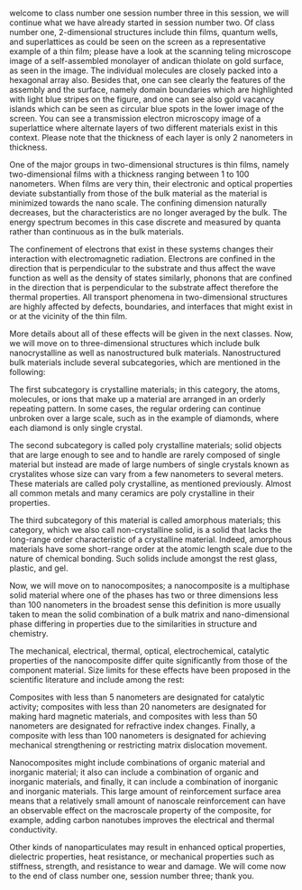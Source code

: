 welcome to class number one session number three in this session, we will continue what we have already started in session number two. Of class number one, 2-dimensional structures include thin films, quantum wells, and superlattices as could be seen on the screen as a representative example of a thin film; please have a look at the scanning teling microscope image of a self-assembled monolayer of andican thiolate on gold surface, as seen in the image. The individual molecules are closely packed into a hexagonal array also. Besides that, one can see clearly the features of the assembly and the surface, namely domain boundaries which are highlighted with light blue stripes on the figure, and one can see also gold vacancy islands which can be seen as circular blue spots in the lower image of the screen. You can see a transmission electron microscopy image of a superlattice where alternate layers of two different materials exist in this context. Please note that the thickness of each layer is only 2 nanometers in thickness.

One of the major groups in two-dimensional structures is thin films, namely two-dimensional films with a thickness ranging between 1 to 100 nanometers. When films are very thin, their electronic and optical properties deviate substantially from those of the bulk material as the material is minimized towards the nano scale. The confining dimension naturally decreases, but the characteristics are no longer averaged by the bulk. The energy spectrum becomes in this case discrete and measured by quanta rather than continuous as in the bulk materials.

The confinement of electrons that exist in these systems changes their interaction with electromagnetic radiation. Electrons are confined in the direction that is perpendicular to the substrate and thus affect the wave function as well as the density of states similarly, phonons that are confined in the direction that is perpendicular to the substrate affect therefore the thermal properties. All transport phenomena in two-dimensional structures are highly affected by defects, boundaries, and interfaces that might exist in or at the vicinity of the thin film.

More details about all of these effects will be given in the next classes. Now, we will move on to three-dimensional structures which include bulk nanocrystalline as well as nanostructured bulk materials. Nanostructured bulk materials include several subcategories, which are mentioned in the following: 

The first subcategory is crystalline materials; in this category, the atoms, molecules, or ions that make up a material are arranged in an orderly repeating pattern. In some cases, the regular ordering can continue unbroken over a large scale, such as in the example of diamonds, where each diamond is only single crystal.

The second subcategory is called poly crystalline materials; solid objects that are large enough to see and to handle are rarely composed of single material but instead are made of large numbers of single crystals known as crystalites whose size can vary from a few nanometers to several meters. These materials are called poly crystalline, as mentioned previously. Almost all common metals and many ceramics are poly crystalline in their properties.

The third subcategory of this material is called amorphous materials; this category, which we also call non-crystalline solid, is a solid that lacks the long-range order characteristic of a crystalline material. Indeed, amorphous materials have some short-range order at the atomic length scale due to the nature of chemical bonding. Such solids include amongst the rest glass, plastic, and gel.

Now, we will move on to nanocomposites; a nanocomposite is a multiphase solid material where one of the phases has two or three dimensions less than 100 nanometers in the broadest sense this definition is more usually taken to mean the solid combination of a bulk matrix and nano-dimensional phase differing in properties due to the similarities in structure and chemistry.

The mechanical, electrical, thermal, optical, electrochemical, catalytic properties of the nanocomposite differ quite significantly from those of the component material. Size limits for these effects have been proposed in the scientific literature and include among the rest: 

Composites with less than 5 nanometers are designated for catalytic activity; composites with less than 20 nanometers are designated for making hard magnetic materials, and composites with less than 50 nanometers are designated for refractive index changes. Finally, a composite with less than 100 nanometers is designated for achieving mechanical strengthening or restricting matrix dislocation movement.

Nanocomposites might include combinations of organic material and inorganic material; it also can include a combination of organic and inorganic materials, and finally, it can include a combination of inorganic and inorganic materials. This large amount of reinforcement surface area means that a relatively small amount of nanoscale reinforcement can have an observable effect on the macroscale property of the composite, for example, adding carbon nanotubes improves the electrical and thermal conductivity.

Other kinds of nanoparticulates may result in enhanced optical properties, dielectric properties, heat resistance, or mechanical properties such as stiffness, strength, and resistance to wear and damage. We will come now to the end of class number one, session number three; thank you.